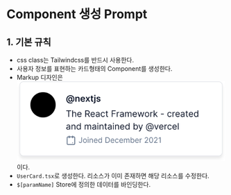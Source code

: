 # Component 생성 Prompt

## 1. 기본 규칙
- css class는 Tailwindcss를 반드시 사용한다.
- 사용자 정보를 표현하는 카드형태의 Component를 생성한다.
- Markup 디자인은 ![Component](UserCard.prompt.svg) 이다.
- `UserCard.tsx`로 생성한다. 리소스가 이미 존재하면 해당 리소스를 수정한다.
- `$[paramName]` Store에 정의한 데이터를 바인딩한다.
